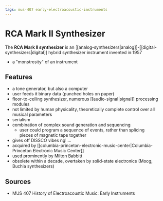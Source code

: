 ```yaml
---
tags: mus-407 early-electroacoustic-instruments
---
```


# RCA Mark II Synthesizer

The **RCA Mark II synthesizer** is an [[analog-synthesizers|analog]]-[[digital-synthesizers|digital]] hybrid synthesizer instrument invented in 1957

- a "monstrosity" of an instrument

## Features

- a tone generator, but also a computer
- user feeds it binary data (punched holes on paper)
- floor-to-ceiling synthesizer, numerous [[audio-signal|signal]] processing modules
- not limited by human physicality, theoretically complete control over all musical parameters
- serialism
- combination of complex sound generation and sequencing
  - user could program a sequence of events, rather than splicing pieces of magnetic tape together
- gives off DISSCO vibes ngl ...
- acquired by [[columbia-princeton-electronic-music-center|Columbia-Princeton Electronic Music Center]]
- used prominently by Milton Babbitt
- obsolete within a decade, overtaken by solid-state electronics (Moog, Buchla synthesizers)

## Sources

- MUS 407 History of Electroacoustic Music: Early Instruments
